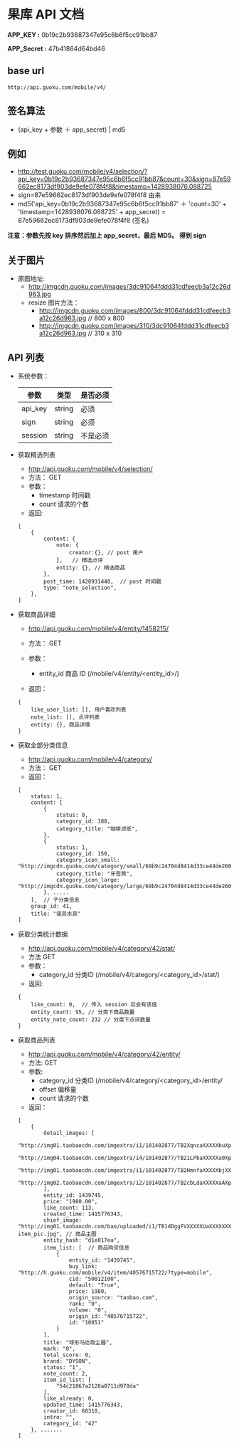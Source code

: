 # 果库 API 文档 #


**APP_KEY :** 0b19c2b93687347e95c6b6f5cc91bb87 

**APP_Secret :** 47b41864d64bd46


## base url ##
```
http://api.guoku.com/mobile/v4/
```


## 签名算法 ##
* (api_key + 参数 ＋ app_secret) | md5

## 例如

* http://test.guoku.com/mobile/v4/selection/?api_key=0b19c2b93687347e95c6b6f5cc91bb87&count=30&sign=87e59662ec8173df903de9efe078f4f8&timestamp=1428938076.088725
* sign=87e59662ec8173df903de9efe078f4f8 由来
* md5('api_key=0b19c2b93687347e95c6b6f5cc91bb87' ＋ 'count=30' + 'timestamp=1428938076.088725' + app_secret)  = 87e59662ec8173df903de9efe078f4f8 (签名)

**注意：参数先按 key 排序然后加上 app_secret，最后 MD5。 得到 sign**

## 关于图片
* 原图地址:
	* http://imgcdn.guoku.com/images/3dc91064fddd31cdfeecb3a12c26d963.jpg  
	* resize 图片方法：
		* http://imgcdn.guoku.com/images/800/3dc91064fddd31cdfeecb3a12c26d963.jpg   // 800 x 800
		* http://imgcdn.guoku.com/images/310/3dc91064fddd31cdfeecb3a12c26d963.jpg   // 310 x 310
		
## API 列表

* 系统参数：

	参数 		 | 类型			  |  是否必须
	------------ | ------------- | ------------
	api_key 	 | string  		  | 必须
	sign 		 | string  		  | 必须
	session 	 | string 		  | 不是必须

* 获取精选列表
	* http://api.guoku.com/mobile/v4/selection/
	* 方法： GET
	* 参数：
		* timestamp 时间戳
		* count     请求的个数
	* 返回:
	
	```
	[
		{
			content: {
				note: {
					creator:{}, // post 用户
				},   // 精选点评
				entity: {}, // 精选商品
			},
			post_time: 1428931440,  // post 时间戳 
			type: "note_selection",
		},
	]
	```
	
* 获取商品详细
	* http://api.guoku.com/mobile/v4/entity/1458215/
	* 方法： GET
	* 参数：
		* entity_id 商品 ID (/mobile/v4/entity/<entity_id>/)
		
	* 返回：	
	
	```
	{
		like_user_list: [], 用户喜欢列表
		note_list: [], 点评列表
		entity: {}, 商品详情
	}
	```
	
* 获取全部分类信息
	* http://api.guoku.com/mobile/v4/category/
	* 方法： GET
	* 返回：
	
	```
	[
		status: 1,
		content: [
			{
				status: 0,
				category_id: 388,
				category_title: "咖啡滤纸",
			}, 
			{
				status: 1,
				category_id: 150,
				category_icon_small: "http://imgcdn.guoku.com/category/small/69b9c24704d8414d33ce44de2603cacb",
				category_title: "牙签筒",
				category_icon_large: "http://imgcdn.guoku.com/category/large/69b9c24704d8414d33ce44de2603cacb"
			}, .....
		],  // 子分类信息
		group_id: 41,
		title: "餐具水具"
	]
	```
	
*  获取分类统计数据
	* http://api.guoku.com/mobile/v4/category/42/stat/
	* 方法 GET
	* 参数：
		* category_id 分类ID (/mobile/v4/category/<category_id>/stat/)
	* 返回:
	
	```
	{
		like_count: 0,  // 传入 session 后会有该值
		entity_count: 95, // 分类下商品数量
		entity_note_count: 232 // 分类下点评数量
	}
	```
	
*  获取商品列表
	* http://api.guoku.com/mobile/v4/category/42/entity/
	* 方法: GET
	* 参数: 
		* category_id 分类ID (/mobile/v4/category/<category_id>/entity/
		* offset 偏移量
		* count  请求的个数
	* 返回：
	
	```
	[
		{
			detail_images: [
				"http://img01.taobaocdn.com/imgextra/i1/101402877/TB2XqncaXXXXXbuXpXXXXXXXXXX_!!101402877.jpg",
				"http://img04.taobaocdn.com/imgextra/i4/101402877/TB2iLPbaXXXXXa0XpXXXXXXXXXX_!!101402877.jpg",
				"http://img01.taobaocdn.com/imgextra/i1/101402877/TB2HmnfaXXXXXbjXXXXXXXXXXXX_!!101402877.jpg",
				"http://img02.taobaocdn.com/imgextra/i2/101402877/TB2cbLdaXXXXXaAXpXXXXXXXXXX_!!101402877.jpg"
			],
			entity_id: 1439745,
			price: "1980.00",
			like_count: 113,
			created_time: 1415776343,
			chief_image: "http://img01.taobaocdn.com/bao/uploaded/i1/TB1dDggFVXXXXXUaXXXXXXXXXXX_!!0-item_pic.jpg", // 商品主图
			entity_hash: "d1e017ea",
			item_list: [  // 商品购买信息
				{
					entity_id: "1439745",
					buy_link: "http://h.guoku.com/mobile/v4/item/40576715722/?type=mobile",
					cid: "50012100",
					default: "True",
					price: 1980,
					origin_source: "taobao.com",
					rank: "0",
					volume: "0",
					origin_id: "40576715722",
					id: "10851"
				}
			],
			title: "球形马达吸尘器",
			mark: "0",
			total_score: 0,
			brand: "DYSON",
			status: "1",
			note_count: 2,
			item_id_list: [
				"54c21867a2128a0711d970da"
			],
			like_already: 0,
			updated_time: 1415776343,
			creator_id: 68310,
			intro: "",
			category_id: "42"
		}, .......
	]
	```

		